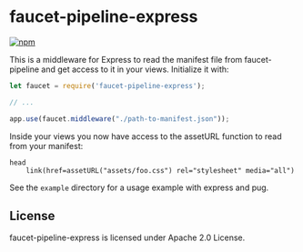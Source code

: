 # faucet-pipeline-express
[![npm](https://img.shields.io/npm/v/faucet-pipeline-express.svg)](https://www.npmjs.com/package/faucet-pipeline-express)

This is a middleware for Express to read the manifest file from faucet-pipeline
and get access to it in your views. Initialize it with:

```js
let faucet = require('faucet-pipeline-express');

// ...

app.use(faucet.middleware("./path-to-manifest.json"));
```

Inside your views you now have access to the assetURL function to read from your
manifest:

```pug
head
    link(href=assetURL("assets/foo.css") rel="stylesheet" media="all")
```

See the `example` directory for a usage example with express and pug.

## License

faucet-pipeline-express is licensed under Apache 2.0 License.
